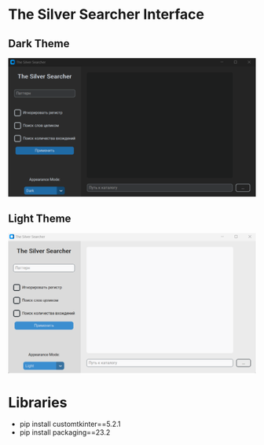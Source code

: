 # The Silver Searcher Interface

## Dark Theme

<img src="static/interface_dark_theme.png">

## Light Theme

<img src="static/interface_light_theme.png">

# Libraries

* pip install customtkinter==5.2.1
* pip install packaging==23.2